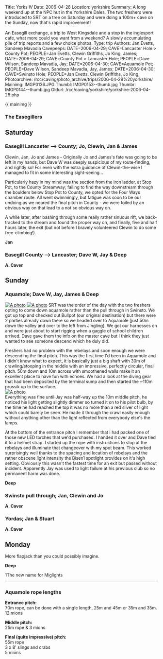 Title: Yorks IV 
Date: 2006-04-28
Location: yorkshire
Summary: A long weekend up at the NPC hut in the Yorkshire Dales. The two freshers were introduced to SRT on a tree on Saturday and were doing a 100m+ cave on the Sunday, now that's rapid improvement!<br><br>An Easegill exchange, a trip to West Kingsdale and a stop in the inglesport cafe, what more could you want from a weekend? A slowly accumulating pile of trip reports and a few choice photos.
Type: trip
Authors: Jan Evetts, Sandeep Mavadia
Cavepeeps: DATE=2006-04-29; CAVE=Lancaster Hole > County Pot; PEOPLE=Jan Evetts, Clewin Griffiths, Jo King, James;
      DATE=2006-04-29; CAVE=County Pot > Lancaster Hole; PEOPLE=Dave Wilson, Sandeep Mavadia, Jay;
      DATE=2006-04-30; CAVE=Aquamole Pot; PEOPLE=Dave Wilson, Sandeep Mavadia, Jay, James;
      DATE=2006-04-30; CAVE=Swinsto Hole; PEOPLE=Jan Evetts, Clewin Griffiths, Jo King;
Photoarchive: /rcc/caving/photo_archive/trips/2006-04-28%20yorkshire/
Mainimg: IMGP0136.JPG
Thumbl: IMGP0153--thumb.jpg
Thumbr: IMGP0144--thumb.jpg
Oldurl: /rcc/caving/yorkshire/yorkshire-2006-04-28.php

{{ mainimg }}

### The Easegillers

## Saturday

### Easegill Lancaster --&gt; County; Jo, Clewin, Jan &amp; James

Clewin, Jan, Jo and James - Originally Jo and James's fate was going to be
left in my hands, but Dave W was deeply suspicious of my route-finding, and
rightly so! For even with the extra guidance of Clewin-the-wise I managed to
fit in some interesting sight-seeing...  
  
Particularly hazy in my mind was the section from the iron ladder, at Stop
Pot, to the County Streamway; failing to find the way downstream through the
boulders below Stop Pot to County, we opted for the Four Ways chamber route.
All went swimmingly, but fatigue was soon to be our undoing as we neared the
final pitch in County - we were foiled by an obvious way on that lead to a not
so obvious way on.  
  
A while later, after bashing through some really rather sinuous rift, we back-
tracked to the stream and found the proper way on, and finally, five and half
hours later, the exit (but not before I bravely volunteered Clewin to do some
free-climbing!).

**Jan**

### Easegill County --&gt; Lancaster; Dave W, Jay &amp; Deep

**A. Caver**

## Sunday

### Aquamole; Dave W, Jay, James &amp; Deep

[![A photo](/caving/photo_archive/trips/2006-04-28%20yorkshire/IMGP0593--thumb.jpg)](/caving/photo_archive/trips/2006-04-28%20yorkshire/IMGP0593.html)
[![A photo](/caving/photo_archive/trips/2006-04-28%20yorkshire/IMGP0147--thumb.jpg)](/caving/photo_archive/trips/2006-04-28%20yorkshire/IMGP0147.html)
SRT was the order of the day with the two freshers opting to come down
aquamole rather than the pull through in Swinsto. We got up top and checked
out Bullpot (our original destination) but there were 2 parties already down
there so we headed over to Aquamole [just 50m down the valley and over to the
left from Jingling]. We got our harnesses on and were just about to start
rigging when a gaggle of school children arrived. Dave gave them the info on
the master cave but I think they just wanted to see someone descend which he
duly did.  
  
Freshers had no problem with the rebelays and soon enough we were descending
the final pitch. This was the first time I'd been in Aquamole and I didn't
know what to expect, it is basically just a big shaft with 30m of
crawling/stooping in the middle with an impressive, perfectly circular, final
pitch. 50m down and 10m across with smoothened walls make it an excellent
place to have fun with echoes. We had a look at the diving gear that had been
deposited by the terminal sump and then started the ~110m prussik up to the
surface.  
[![A photo](/caving/photo_archive/trips/2006-04-28%20yorkshire/IMGP0155--thumb.jpg)](/caving/photo_archive/trips/2006-04-28%20yorkshire/IMGP0155.html)  
Everything was fine until Jay was half-way up the 10m middle pitch, he noticed
his light getting slightly dimmer so turned it on to his pilot bulb, by the
time he had reached the top it was no more than a red sliver of light which
could barely be seen. He made it through the crawl easily enough without
anything other than the light reflected from everybody else's the lamps.  
  
At the bottom of the entrance pitch I remember that I had packed one of those
new LED torches that we'd purchased. I handed it over and Dave tied it to a
helmet strap. I started up the rope with instructions to stop at the rebelays
and illuminate that changeover with my spot beam. This worked surprisingly
well thanks to the spacing and location of rebelays and the rather obscene
light intensity the Bisen1 spotlight provides on it's high setting. Obviously
this wasn't the fastest time for an exit but passed without incident.
Apparently Jay was used to light failure at his previous club so no permanent
harm was done.

**Deep**

### Swinsto pull through; Jan, Clewin and Jo

**A. Caver**

### Yordas; Jan &amp; Stuart

**A. Caver**

## Monday

More flapjack than you could possibly imagine.

**Deep**

1The new name for Miglights

* * *

### Aquamole rope lengths

**Entrance pitch:**  
70m rope, can be done with a single length, 25m and 45m or 35m and 35m.  
12 mions  
  
**Middle pitch:**  
25m rope &amp; 3 mions.  
  
**Final (quite impressive) pitch:**  
55m rope  
3 x 8' slings and crabs  
5 mions

